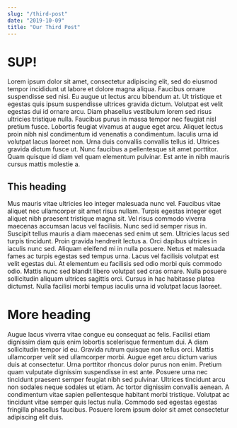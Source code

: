 ```yaml
---
slug: "/third-post"
date: "2019-10-09"
title: "Our Third Post"
---
```


# SUP!

Lorem ipsum dolor sit amet, consectetur adipiscing elit, sed do eiusmod tempor incididunt ut labore et dolore magna aliqua. Faucibus ornare suspendisse sed nisi. Eu augue ut lectus arcu bibendum at. Ut tristique et egestas quis ipsum suspendisse ultrices gravida dictum. Volutpat est velit egestas dui id ornare arcu. Diam phasellus vestibulum lorem sed risus ultricies tristique nulla. Faucibus purus in massa tempor nec feugiat nisl pretium fusce. Lobortis feugiat vivamus at augue eget arcu. Aliquet lectus proin nibh nisl condimentum id venenatis a condimentum. Iaculis urna id volutpat lacus laoreet non. Urna duis convallis convallis tellus id. Ultrices gravida dictum fusce ut. Nunc faucibus a pellentesque sit amet porttitor. Quam quisque id diam vel quam elementum pulvinar. Est ante in nibh mauris cursus mattis molestie a.

## This heading

Mus mauris vitae ultricies leo integer malesuada nunc vel. Faucibus vitae aliquet nec ullamcorper sit amet risus nullam. Turpis egestas integer eget aliquet nibh praesent tristique magna sit. Vel risus commodo viverra maecenas accumsan lacus vel facilisis. Nunc sed id semper risus in. Suscipit tellus mauris a diam maecenas sed enim ut sem. Ultricies lacus sed turpis tincidunt. Proin gravida hendrerit lectus a. Orci dapibus ultrices in iaculis nunc sed. Aliquam eleifend mi in nulla posuere. Netus et malesuada fames ac turpis egestas sed tempus urna. Lacus vel facilisis volutpat est velit egestas dui. At elementum eu facilisis sed odio morbi quis commodo odio. Mattis nunc sed blandit libero volutpat sed cras ornare. Nulla posuere sollicitudin aliquam ultrices sagittis orci. Cursus in hac habitasse platea dictumst. Nulla facilisi morbi tempus iaculis urna id volutpat lacus laoreet.

# More heading

Augue lacus viverra vitae congue eu consequat ac felis. Facilisi etiam dignissim diam quis enim lobortis scelerisque fermentum dui. A diam sollicitudin tempor id eu. Gravida rutrum quisque non tellus orci. Mattis ullamcorper velit sed ullamcorper morbi. Augue eget arcu dictum varius duis at consectetur. Urna porttitor rhoncus dolor purus non enim. Pretium quam vulputate dignissim suspendisse in est ante. Posuere urna nec tincidunt praesent semper feugiat nibh sed pulvinar. Ultrices tincidunt arcu non sodales neque sodales ut etiam. Ac tortor dignissim convallis aenean. A condimentum vitae sapien pellentesque habitant morbi tristique. Volutpat ac tincidunt vitae semper quis lectus nulla. Commodo sed egestas egestas fringilla phasellus faucibus. Posuere lorem ipsum dolor sit amet consectetur adipiscing elit duis.
